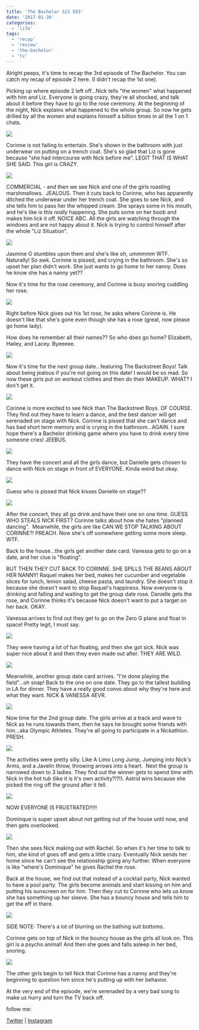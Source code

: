 ```yaml
---
title: 'The Bachelor S21 E03'
date: '2017-01-30'
categories:
  - 'life'
tags:
  - 'recap'
  - 'review'
  - 'the-bachelor'
  - 'tv'
---
```


Alright peeps, it's time to recap the 3rd episode of The Bachelor. You can catch my recap of episode 2 here. (I didn't recap the 1st one).

Picking up where episode 2 left off...Nick tells "the women" what happened with him and Liz. Everyone is going crazy, they're all shocked, and talk about it before they have to go to the rose ceremony. At the beginning of the night, Nick explains what happened to the whole group. So now he gets drilled by all the women and explains himself a billion times in all the 1 on 1 chats.

![](images/giphy.gif)

Corinne is not failing to entertain. She's shown in the bathroom with just underwear on putting on a trench coat. She's so glad that Liz is gone because "she had intercourse with Nick before me". LEGIT THAT IS WHAT SHE SAID. This girl is CRAZY.

![](images/giphy.gif)

COMMERCIAL - and then we see Nick and one of the girls roasting marshmallows.  JEALOUS. Then it cuts back to Corinne, who has apparently ditched the underwear under her trench coat. She goes to see Nick, and she tells him to pass her the whipped cream. She sprays some in his mouth, and he's like is this *really* happening. She puts some on her boob and makes him lick it off. NOICE ABC. All the girls are watching through the windows and are not happy about it. Nick is trying to control himself after the whole "Liz Situation".

![](images/giphy.gif)

Jasmine G stumbles upon them and she's like oh, ummmmm WTF. Naturally! So awk. Corinne is pissed, and crying in the bathroom. She's so upset her plan didn't work. She just wants to go home to her nanny. Does he know she has a nanny yet??

Now it's time for the rose ceremony, and Corinne is busy snoring cuddling her rose.

![](images/giphy.gif)

Right before Nick gives out his 1st rose, he asks where Corinne is. He doesn't like that she's gone even though she has a rose (great, now please go home lady).

How does he remember all their names?? So who does go home? Elizabeth, Hailey, and Lacey. Byeeeee.

![](images/giphy.gif)

Now it's time for the next group date...featuring The Backstreet Boys! Talk about being jealous if you're not going on this date! I would be so mad. So now these girls put on workout clothes and then do their MAKEUP. WHAT? I don't get it.

![](images/giphy.gif)

Corinne is more excited to see Nick than The Backstreet Boys. OF COURSE. They find out they have to learn a dance, and the best dancer will get serenaded on stage with Nick. Corinne is pissed that she can't dance and has bad short term memory and is crying in the bathroom...AGAIN. I sure hope there's a Bachelor drinking game where you have to drink every time someone cries! JEEBUS.

![](images/giphy.gif)

They have the concert and all the girls dance, but Danielle gets chosen to dance with Nick on stage in front of EVERYONE. Kinda weird but okay.

![](images/giphy.gif)

Guess who is pissed that Nick kisses Danielle on stage??

![](images/giphy.gif)



After the concert, they all go drink and have their one on one time. GUESS WHO STEALS NICK FIRST? Corinne talks about how she hates "planned dancing".  Meanwhile, the girls are like CAN WE STOP TALKING ABOUT CORINNE?! PREACH. Now she's off somewhere getting some more sleep. WTF.

Back to the house...the girls get another date card. Vanessa gets to go on a date, and her clue is "floating".

BUT THEN THEY CUT BACK TO CORINNE. SHE SPILLS THE BEANS ABOUT HER NANNY! Raquel makes her bed, makes her cucumber and vegetable slices for lunch, lemon salad, cheese pasta, and laundry. She doesn't stop it because she doesn't want to stop Raquel's happiness. Now everyone is drinking and falling and waiting to get the group date rose. Danielle gets the rose, and Corinne thinks it's because Nick doesn't want to put a target on her back. OKAY.

Vanessa arrives to find out they get to go on the Zero G plane and float in space! Pretty legit, I must say.

![](images/giphy.gif)

They were having a lot of fun floating, and then she got sick. Nick was super nice about it and then they even made out after. THEY ARE WILD.

![](images/giphy.gif)

Meanwhile, another group date card arrives. "I'm done playing the field"...oh snap! Back to the one on one date. They go to the tallest building in LA for dinner. They have a really good convo about why they're here and what they want. NICK & VANESSA 4EVR.

![](images/giphy.gif)

Now time for the 2nd group date. The girls arrive at a track and wave to Nick as he runs towards them, then he says he brought some friends with him...aka Olympic Athletes. They're all going to participate in a Nickathlon. PRESH.

![](images/giphy.gif)

The activities were pretty silly. Like A Limo Long Jump, Jumping into Nick's Arms, and a Javelin throw, throwing arrows into a heart.  Next the group is narrowed down to 3 ladies. They find out the winner gets to spend time with Nick in the hot tub (like it is it's own activity?!?!). Astrid wins because she picked the ring off the ground after it fell.

![](images/giphy.gif)

NOW EVERYONE IS FRUSTRATED!!!!!

Dominque is super upset about not getting out of the house until now, and then gets overlooked.

![](images/giphy.gif)

Then she sees Nick making out with Rachel. So when it's her time to talk to him, she kind of goes off and gets a little crazy. Eventually Nick sends her home since he can't see the relationship going any further. When everyone is like "where's Dominique" he gives Rachel the rose.

Back at the house, we find out that instead of a cocktail party, Nick wanted to have a pool party. The girls become animals and start kissing on him and putting his sunscreen on for him. Then they cut to Corinne who lets us know she has something up her sleeve. She has a bouncy house and tells him to get the eff in there.

![](images/giphy.gif)

SIDE NOTE: There's a lot of blurring on the bathing suit bottoms.

Corinne gets on top of Nick in the bouncy house as the girls all look on. This girl is a psycho animal! And then she goes and falls asleep in her bed, snoring.

![](images/giphy.gif)

The other girls begin to tell Nick that Corinne has a nanny and they're beginning to question him since he's putting up with her behavior.

At the very end of the episode, we're serenaded by a very bad song to make us hurry and turn the TV back off.

follow me:

[Twitter](https://twitter.com/klghshaun) | [Instagram](https://www.instagram.com/klgh.js/)
